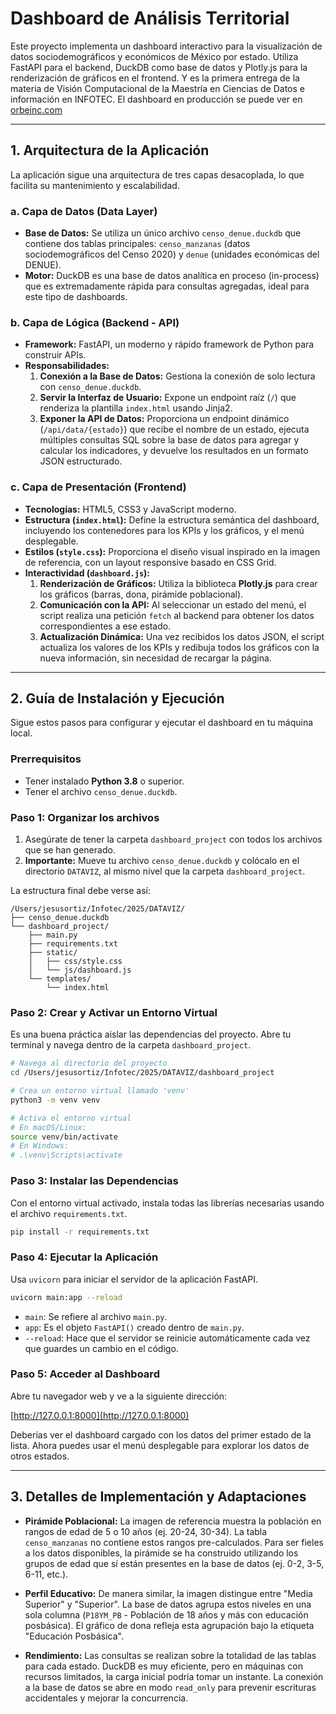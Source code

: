 # Dashboard de Análisis Territorial

Este proyecto implementa un dashboard interactivo para la visualización de datos sociodemográficos y económicos de México por estado. Utiliza FastAPI para el backend, DuckDB como base de datos y Plotly.js para la renderización de gráficos en el frontend. Y es la primera entrega de la materia de Visión Computacional de la Maestría en Ciencias de Datos e información en INFOTEC. El dashboard en producción se puede ver en [orbeinc.com](https://orbeinc.com) 

---

## 1. Arquitectura de la Aplicación

La aplicación sigue una arquitectura de tres capas desacoplada, lo que facilita su mantenimiento y escalabilidad.

### a. Capa de Datos (Data Layer)

-   **Base de Datos:** Se utiliza un único archivo `censo_denue.duckdb` que contiene dos tablas principales: `censo_manzanas` (datos sociodemográficos del Censo 2020) y `denue` (unidades económicas del DENUE).
-   **Motor:** DuckDB es una base de datos analítica en proceso (in-process) que es extremadamente rápida para consultas agregadas, ideal para este tipo de dashboards.

### b. Capa de Lógica (Backend - API)

-   **Framework:** FastAPI, un moderno y rápido framework de Python para construir APIs.
-   **Responsabilidades:**
    1.  **Conexión a la Base de Datos:** Gestiona la conexión de solo lectura con `censo_denue.duckdb`.
    2.  **Servir la Interfaz de Usuario:** Expone un endpoint raíz (`/`) que renderiza la plantilla `index.html` usando Jinja2.
    3.  **Exponer la API de Datos:** Proporciona un endpoint dinámico (`/api/data/{estado}`) que recibe el nombre de un estado, ejecuta múltiples consultas SQL sobre la base de datos para agregar y calcular los indicadores, y devuelve los resultados en un formato JSON estructurado.

### c. Capa de Presentación (Frontend)

-   **Tecnologías:** HTML5, CSS3 y JavaScript moderno.
-   **Estructura (`index.html`):** Define la estructura semántica del dashboard, incluyendo los contenedores para los KPIs y los gráficos, y el menú desplegable.
-   **Estilos (`style.css`):** Proporciona el diseño visual inspirado en la imagen de referencia, con un layout responsive basado en CSS Grid.
-   **Interactividad (`dashboard.js`):**
    1.  **Renderización de Gráficos:** Utiliza la biblioteca **Plotly.js** para crear los gráficos (barras, dona, pirámide poblacional).
    2.  **Comunicación con la API:** Al seleccionar un estado del menú, el script realiza una petición `fetch` al backend para obtener los datos correspondientes a ese estado.
    3.  **Actualización Dinámica:** Una vez recibidos los datos JSON, el script actualiza los valores de los KPIs y redibuja todos los gráficos con la nueva información, sin necesidad de recargar la página.

---

## 2. Guía de Instalación y Ejecución

Sigue estos pasos para configurar y ejecutar el dashboard en tu máquina local.

### Prerrequisitos

-   Tener instalado **Python 3.8** o superior.
-   Tener el archivo `censo_denue.duckdb`.

### Paso 1: Organizar los archivos

1.  Asegúrate de tener la carpeta `dashboard_project` con todos los archivos que se han generado.
2.  **Importante:** Mueve tu archivo `censo_denue.duckdb` y colócalo en el directorio `DATAVIZ`, al mismo nivel que la carpeta `dashboard_project`.

La estructura final debe verse así:

```
/Users/jesusortiz/Infotec/2025/DATAVIZ/
├── censo_denue.duckdb
└── dashboard_project/
    ├── main.py
    ├── requirements.txt
    ├── static/
    │   ├── css/style.css
    │   └── js/dashboard.js
    └── templates/
        └── index.html
```

### Paso 2: Crear y Activar un Entorno Virtual

Es una buena práctica aislar las dependencias del proyecto. Abre tu terminal y navega dentro de la carpeta `dashboard_project`.

```bash
# Navega al directorio del proyecto
cd /Users/jesusortiz/Infotec/2025/DATAVIZ/dashboard_project

# Crea un entorno virtual llamado 'venv'
python3 -m venv venv

# Activa el entorno virtual
# En macOS/Linux:
source venv/bin/activate
# En Windows:
# .\venv\Scripts\activate
```

### Paso 3: Instalar las Dependencias

Con el entorno virtual activado, instala todas las librerías necesarias usando el archivo `requirements.txt`.

```bash
pip install -r requirements.txt
```

### Paso 4: Ejecutar la Aplicación

Usa `uvicorn` para iniciar el servidor de la aplicación FastAPI.

```bash
uvicorn main:app --reload
```

-   `main`: Se refiere al archivo `main.py`.
-   `app`: Es el objeto `FastAPI()` creado dentro de `main.py`.
-   `--reload`: Hace que el servidor se reinicie automáticamente cada vez que guardes un cambio en el código.

### Paso 5: Acceder al Dashboard

Abre tu navegador web y ve a la siguiente dirección:

[http://127.0.0.1:8000](http://127.0.0.1:8000)

Deberías ver el dashboard cargado con los datos del primer estado de la lista. Ahora puedes usar el menú desplegable para explorar los datos de otros estados.

---

## 3. Detalles de Implementación y Adaptaciones

-   **Pirámide Poblacional:** La imagen de referencia muestra la población en rangos de edad de 5 o 10 años (ej. 20-24, 30-34). La tabla `censo_manzanas` no contiene estos rangos pre-calculados. Para ser fieles a los datos disponibles, la pirámide se ha construido utilizando los grupos de edad que sí están presentes en la base de datos (ej. 0-2, 3-5, 6-11, etc.).

-   **Perfil Educativo:** De manera similar, la imagen distingue entre "Media Superior" y "Superior". La base de datos agrupa estos niveles en una sola columna (`P18YM_PB` - Población de 18 años y más con educación posbásica). El gráfico de dona refleja esta agrupación bajo la etiqueta "Educación Posbásica".

-   **Rendimiento:** Las consultas se realizan sobre la totalidad de las tablas para cada estado. DuckDB es muy eficiente, pero en máquinas con recursos limitados, la carga inicial podría tomar un instante. La conexión a la base de datos se abre en modo `read_only` para prevenir escrituras accidentales y mejorar la concurrencia.
